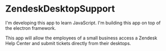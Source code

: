# ZendeskDesktopSupport
I'm developing this app to learn JavaScript.
I'm building this app on top of the electron framework.

This app will allow the employees of a small business access a Zendesk Help Center and submit tickets directly from their desktops.

